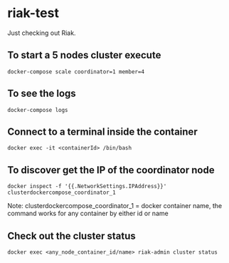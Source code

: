 # riak-test

Just checking out Riak.


## To start a 5 nodes cluster execute 
```
docker-compose scale coordinator=1 member=4
```


## To see the logs
```
docker-compose logs
```


## Connect to a terminal inside the container
```
docker exec -it <containerId> /bin/bash
```


## To discover get the IP of the coordinator node
```
docker inspect -f '{{.NetworkSettings.IPAddress}}' clusterdockercompose_coordinator_1
```
Note: clusterdockercompose_coordinator_1 = docker container name, the command works for any container by either id or name



## Check out the cluster status
```
docker exec <any_node_container_id/name> riak-admin cluster status
```


